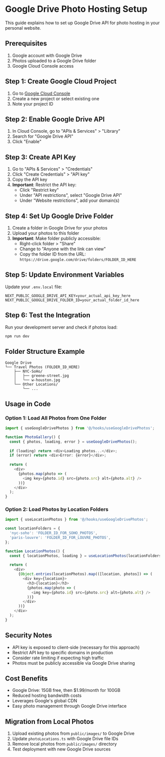 # Google Drive Photo Hosting Setup

This guide explains how to set up Google Drive API for photo hosting in your personal website.

## Prerequisites

1. Google account with Google Drive
2. Photos uploaded to a Google Drive folder
3. Google Cloud Console access

## Step 1: Create Google Cloud Project

1. Go to [Google Cloud Console](https://console.cloud.google.com/)
2. Create a new project or select existing one
3. Note your project ID

## Step 2: Enable Google Drive API

1. In Cloud Console, go to "APIs & Services" > "Library"
2. Search for "Google Drive API"
3. Click "Enable"

## Step 3: Create API Key

1. Go to "APIs & Services" > "Credentials"
2. Click "Create Credentials" > "API key"
3. Copy the API key
4. **Important**: Restrict the API key:
   - Click "Restrict key"
   - Under "API restrictions", select "Google Drive API"
   - Under "Website restrictions", add your domain(s)

## Step 4: Set Up Google Drive Folder

1. Create a folder in Google Drive for your photos
2. Upload your photos to this folder
3. **Important**: Make folder publicly accessible:
   - Right-click folder > "Share"
   - Change to "Anyone with the link can view"
   - Copy the folder ID from the URL: `https://drive.google.com/drive/folders/FOLDER_ID_HERE`

## Step 5: Update Environment Variables

Update your `.env.local` file:

```env
NEXT_PUBLIC_GOOGLE_DRIVE_API_KEY=your_actual_api_key_here
NEXT_PUBLIC_GOOGLE_DRIVE_FOLDER_ID=your_actual_folder_id_here
```

## Step 6: Test the Integration

Run your development server and check if photos load:

```bash
npm run dev
```

## Folder Structure Example

```
Google Drive
└── Travel Photos (FOLDER_ID_HERE)
    ├── NYC-SoHo/
    │   ├── greene-street.jpg
    │   └── w-houston.jpg
    └── Other Locations/
        └── ...
```

## Usage in Code

### Option 1: Load All Photos from One Folder
```typescript
import { useGoogleDrivePhotos } from '@/hooks/useGoogleDrivePhotos';

function PhotoGallery() {
  const { photos, loading, error } = useGoogleDrivePhotos();
  
  if (loading) return <div>Loading photos...</div>;
  if (error) return <div>Error: {error}</div>;
  
  return (
    <div>
      {photos.map(photo => (
        <img key={photo.id} src={photo.src} alt={photo.alt} />
      ))}
    </div>
  );
}
```

### Option 2: Load Photos by Location Folders
```typescript
import { useLocationPhotos } from '@/hooks/useGoogleDrivePhotos';

const locationFolders = {
  'nyc-soho': 'FOLDER_ID_FOR_SOHO_PHOTOS',
  'paris-louvre': 'FOLDER_ID_FOR_LOUVRE_PHOTOS',
};

function LocationPhotos() {
  const { locationPhotos, loading } = useLocationPhotos(locationFolders);
  
  return (
    <div>
      {Object.entries(locationPhotos).map(([location, photos]) => (
        <div key={location}>
          <h3>{location}</h3>
          {photos.map(photo => (
            <img key={photo.id} src={photo.src} alt={photo.alt} />
          ))}
        </div>
      ))}
    </div>
  );
}
```

## Security Notes

- API key is exposed to client-side (necessary for this approach)
- Restrict API key to specific domains in production
- Consider rate limiting if expecting high traffic
- Photos must be publicly accessible via Google Drive sharing

## Cost Benefits

- Google Drive: 15GB free, then $1.99/month for 100GB
- Reduced hosting bandwidth costs
- Leverages Google's global CDN
- Easy photo management through Google Drive interface

## Migration from Local Photos

1. Upload existing photos from `public/images/` to Google Drive
2. Update `photoLocations.ts` with Google Drive file IDs
3. Remove local photos from `public/images/` directory
4. Test deployment with new Google Drive sources